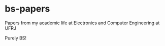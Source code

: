 bs-papers
=========

Papers from my academic life at Electronics and Computer Engineering at UFRJ

Purely BS!
